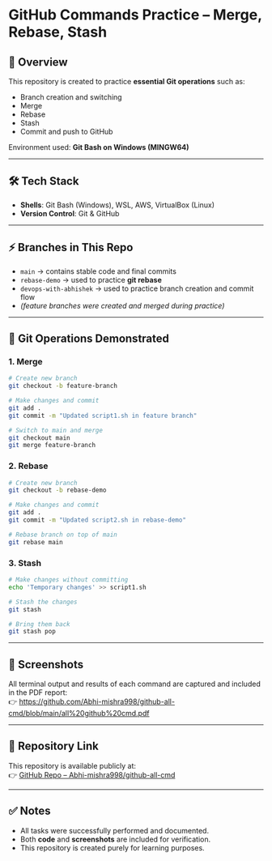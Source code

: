 # GitHub Commands Practice – Merge, Rebase, Stash

## 📌 Overview
This repository is created to practice **essential Git operations** such as:
- Branch creation and switching
- Merge
- Rebase
- Stash
- Commit and push to GitHub

Environment used: **Git Bash on Windows (MINGW64)**

---

## 🛠 Tech Stack
- **Shells**: Git Bash (Windows), WSL, AWS, VirtualBox (Linux)
- **Version Control**: Git & GitHub

---

## ⚡ Branches in This Repo
- `main` → contains stable code and final commits
- `rebase-demo` → used to practice **git rebase**
- `devops-with-abhishek` → used to practice branch creation and commit flow
- *(feature branches were created and merged during practice)*

---

## 🔑 Git Operations Demonstrated

### 1. Merge
```bash
# Create new branch
git checkout -b feature-branch

# Make changes and commit
git add .
git commit -m "Updated script1.sh in feature branch"

# Switch to main and merge
git checkout main
git merge feature-branch
```

### 2. Rebase
```bash
# Create new branch
git checkout -b rebase-demo

# Make changes and commit
git add .
git commit -m "Updated script2.sh in rebase-demo"

# Rebase branch on top of main
git rebase main
```

### 3. Stash
```bash
# Make changes without committing
echo 'Temporary changes' >> script1.sh

# Stash the changes
git stash

# Bring them back
git stash pop
```

---

## 📸 Screenshots
All terminal output and results of each command are captured and included in the PDF report:  
👉  https://github.com/Abhi-mishra998/github-all-cmd/blob/main/all%20github%20cmd.pdf

---

## 🔗 Repository Link
This repository is available publicly at:  
👉 [GitHub Repo – Abhi-mishra998/github-all-cmd](https://github.com/Abhi-mishra998/github-all-cmd)

---

## ✅ Notes
- All tasks were successfully performed and documented.
- Both **code** and **screenshots** are included for verification.
- This repository is created purely for learning purposes.
